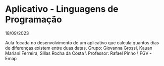 # Aplicativo - Linguagens de Programação
18/09/2023

Aula focada no desenvolvimento de um aplicativo que calcula quantos dias de diferenças existem entre duas datas.
Grupo: Giovanna Grossi, Kauan Mariani Ferreira, Sillas Rocha da Costa \\
Professor: Rafael Pinho \\
FGV -Emap
